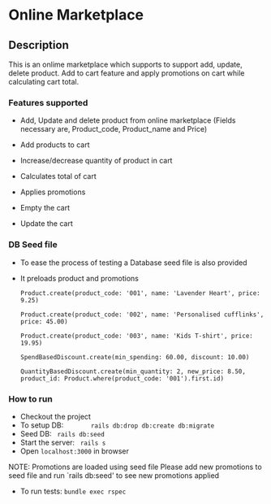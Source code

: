 # Online Marketplace

## Description

This is an onlime marketplace which supports to support add, update, delete product. Add to cart feature and apply promotions on cart while calculating cart total.

### Features supported
  * Add, Update and delete product from online marketplace (Fields necessary are, Product_code, Product_name and Price)

  * Add products to cart

  * Increase/decrease quantity of product in cart

  * Calculates total of cart

  * Applies promotions

  * Empty the cart

  * Update the cart

### DB Seed file
  * To ease the process of testing a Database seed file is also provided

  * It preloads product and promotions


        Product.create(product_code: '001', name: 'Lavender Heart', price: 9.25)

        Product.create(product_code: '002', name: 'Personalised cufflinks', price: 45.00)

        Product.create(product_code: '003', name: 'Kids T-shirt', price: 19.95)

        SpendBasedDiscount.create(min_spending: 60.00, discount: 10.00)

        QuantityBasedDiscount.create(min_quantity: 2, new_price: 8.50, product_id: Product.where(product_code: '001').first.id)

### How to run
* Checkout the project
* To setup DB:
`        rails db:drop db:create db:migrate
`
* Seed DB:
          ` rails db:seed`
* Start the server:
          ` rails s`
* Open `localhost:3000` in browser

NOTE: Promotions are loaded using seed file
Please add new promotions to seed file and run `rails db:seed' to see new promotions applied

* To run tests: `bundle exec rspec`
